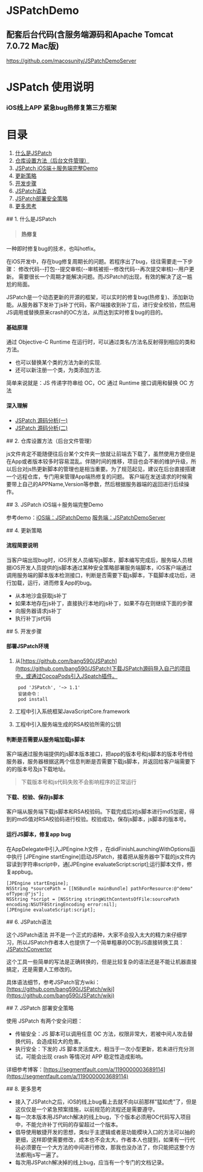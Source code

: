 # JSPatchDemo
## 配套后台代码(含服务端源码和Apache Tomcat 7.0.72 Mac版)
https://github.com/macosunity/JSPatchDemoServer

# JSPatch 使用说明

### iOS线上APP 紧急bug热修复第三方框架      


# 目录
1. <a href="#link1">什么是JSPatch</a>
1. <a href="#link2">仓库设置方法（后台文件管理）</a>
1. <a href="#link3">JSPatch iOS端＋服务端完整Demo</a>
1. <a href="#link4">更新策略</a>
1. <a href="#link5">开发步骤</a>
1. <a href="#link6">JSPatch语法</a>
1. <a href="#link7">JSPatch部署安全策略</a>
1. <a href="#link8">更多思考</a>

<p id='link1'>
</p>
## 1. 什么是JSPatch

> #### 热修复
一种即时修复bug的技术，也叫hotfix。

在iOS开发中，存在bug修复周期长的问题。若程序出了bug，往往需要走一下步骤：
修改代码--打包--提交审核(--审核被拒--修改代码--再次提交审核)--用户更新。
需要很长一个周期才能解决问题。而JSPatch的出现，有效的解决了这一尴尬的局面。

JSPatch是一个动态更新的开源的框架，可以实时的修复bug(热修复)、添加新功能。从服务器下发补丁js补丁代码，客户端接收到补丁后，进行安全校验，然后用JS调用或替换原来crash的OC方法，从而达到实时修复bug的目的。

#### 基础原理
通过 Objective-C Runtime 在运行时，可以通过类名/方法名反射得到相应的类和方法。

* 也可以替换某个类的方法为新的实现.
* 还可以新注册一个类，为类添加方法.

简单来说就是：JS 传递字符串给 OC，OC 通过 Runtime 接口调用和替换 OC 方法

#### 深入理解
* [JSPatch 源码分析(一)](http://www.jianshu.com/p/6cc18cfc9354)
* [JSPatch 源码分析(二)](http://www.jianshu.com/p/3d9a1c53016a)

<p id='link2'>
</p>
## 2. 仓库设置方法（后台文件管理）

js文件肯定不能随便往后台某个文件夹一放就让前端去下载了，虽然使用方便但是在App或者版本较多时容易混乱。伴随时间的推移，项目也会不断的维护升级，所以后台对js热更新脚本的管理也是相当重要。为了规范起见，建议在后台直接搭建一个远程仓库，专门用来管理App端热修复的问题。
客户端在发送请求的时候需要带上自己的APPName,Version等参数，然后根据服务器端的返回进行后续操作。

<p id='link3'>
</p>
## 3. JSPatch iOS端＋服务端完整Demo

参考demo：[iOS端：JSPatchDemo](https://github.com/macosunity/JSPatchDemo)
[服务端：JSPatchDemoServer](https://github.com/macosunity/JSPatchDemoServer)

<p id='link4'>
</p>
## 4. 更新策略

#### 流程简要说明
当客户端出现bug时，iOS开发人员编写js脚本，脚本编写完成后，服务端人员根据iOS开发人员提供的js脚本通过某种安全策略部署服务端脚本，iOS客户端通过调用服务端的脚本版本检测接口，判断是否需要下载js脚本，下载脚本成功后，进行加载，运行，进而修复App的bug。

* 从本地沙盒获取js补丁
* 如果本地存在js补丁，直接执行本地的js补丁，如果不存在则继续下面的步骤
* 向服务器请求js补丁
* 执行补丁js代码


<p id='link5'>
</p>
## 5. 开发步骤

#### 部署JSPatch环境

1. 从[https://github.com/bang590/JSPatch](https://github.com/bang590/JSPatch)下载JSPatch源码导入自己的项目中，或通过CocoaPods引入JSpatch插件。

		pod 'JSPatch', '~> 1.1'
		安装命令：
		pod install
        
1. 工程中引入系统框架JavaScriptCore.framework
1. 工程中引入服务端生成的RSA校验所需的公钥

#### 判断是否需要从服务端加载js脚本

客户端通过服务端提供的js脚本版本接口，把app的版本号和js脚本的版本号传给服务器，服务器根据这两个信息判断是否需要下载js脚本，并返回给客户端需要下的的版本号及js下载地址。
> 下载版本号和js代码失败不会影响程序的正常运行

#### 下载、校验、保存js脚本

客户端从服务端下载js脚本和RSA校验码。下载完成后对js脚本进行md5加密，得到的md5值对RSA校验码进行校验。校验成功，保存js脚本，js脚本的版本号。

#### 运行JS脚本，修复app bug

在AppDelegate中引入JPEngine.h文件 ，在didFinishLaunchingWithOptions函中执行
[JPEngine startEngine]启动JSPatch，接着把从服务器中下载的js文件内容读到字符串script中，通[JPEngine evaluateScript:script];运行脚本文件，修复appbug。

	[JPEngine startEngine];
	NSString *sourcePath = [[NSBundle mainBundle] pathForResource:@"demo" ofType:@"js"];
	NSString *script = [NSString stringWithContentsOfFile:sourcePath encoding:NSUTF8StringEncoding error:nil];
	[JPEngine evaluateScript:script];

<p id='link6'>
</p>
## 6. JSPatch语法

这个JSPatch语法 并不是一个正式的语种，大家不会投入太大的精力来仔细学习，所以JSPatch作者本人也提供了一个简单粗暴的OC到JS直接转换工具：[JSPatchConvertor](http://bang590.github.io/JSPatchConvertor/)

这个工具一些简单的写法是正确转换的，但是比较复杂的语法还是不能让机器直接搞定，还是需要人工修改的。

具体语法细节，参考JSPatch官方wiki：[https://github.com/bang590/JSPatch/wiki](https://github.com/bang590/JSPatch/wiki)

<p id='link7'>
</p>
## 7. JSPatch 部署安全策略

使用 JSPatch 有两个安全问题：

* 传输安全：JS 脚本可以调用任意 OC 方法，权限非常大，若被中间人攻击替换代码，会造成较大的危害。
* 执行安全：下发的 JS 脚本灵活度大，相当于一次小型更新，若未进行充分测试，可能会出现 crash 等情况对 APP 稳定性造成影响。

详细参考博客：[https://segmentfault.com/a/1190000003689114](https://segmentfault.com/a/1190000003689114)

<p id='link8'>
</p>
## 8. 更多思考

* 接入了JSPatch之后，iOS的线上bug看上去就不向以前那样"猛如虎"了，但是这仅仅是一个紧急预案措施，以前规范的流程还是需要遵守。
* 每一次本版本用JSPatch解决的线上bug，下个版本必须用OC代码写入项目中，不能允许补丁代码的存留超过一个版本。
* 倡导使用敏捷开发的思想，类似于主逻辑或者是功能模块入口的方法可以抽的更细，这样即使需要修改，成本也不会太大，作者本人也提到，如果有一行代码必须要在一个大方法的中间进行修改，那我也没办法了，你只能把这整个方法都用js写一遍了。
* 每次用JSPatch解决掉的线上bug，应当有一个专门的文档记录。

